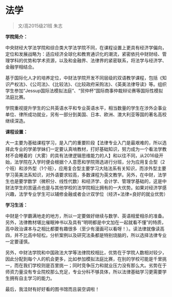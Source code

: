 
# 法学  

> 文/高2015级21班 朱志  



**学院简介：**

中央财经大学法学院和综合类大学法学院不同，在课程设置上更具有经济学偏向，定位和发展战略为：适应经济全球化和教育通识化的潮流，紧密依托中财财经、管理学科的优势和学术资源，以及和金融界、法律界的紧密联系，将法学与经济学、金融学相结合。

基于国际化人才的培养定位，中财法学院开发不同层级的双语教学课程，包括《知识产权法》、《公司法》、《比较法》、《比较政府采购法》、《英美法律导读》等。组织学生参加“Jessup国际法模拟法庭”、“贸仲杯”国际商事仲裁辩论赛等国际性模拟法庭比赛。

学院重视提升学生的公共英语水平和专业英语水平，相当数量的学生在涉外企事业单位、律所成功就业，另有一部分到美国、日本、欧洲、澳大利亚等国的著名高校继续深造。



**课程设置：**

大一主要为基础课程学习，是入门的重要阶段【法律专业入门是最艰难的，所以选择此专业的学弟学妹们一定要认真啃教材，打好基础知识，努力成为一个看法学教材不会睡着的（大雾）的具有法律逻辑思维能力的人】和以往不同，从2016级开始，法学院在入学时便会根据个人意愿和学院筛选进行分班，分为应用复合型（2个班）和涉外型（1个班），应用复合型主要学习大陆法系有关知识，而涉外型主要学习英美法系知识，对外语要求较高，多数课程为英文教学。另外，在中财，法学生也是要学数学（微积分、线性代数）和经济学、会计学、管理学基础的，这是中财法学生的苦逼点也是与其他学校的法学院相比拥有的一大优势。如果对经济学感兴趣，法学专业学生可以辅修金融或者会计双学位（经济+法律=良好的就业优势）



**学习生活：**

中财是个学霸满地走的地方，所以一定要做好继续与数学、英语相爱相杀的准备。另外，法律教材堪比催眠神书以及具有“明明都是中文加在一起就看不懂”的特质，高中政治课本与之相比都要有趣很多（至少有漫画可以看呀！）。读法律就像读高四，并不比高中轻松，分析案例以及研究法条都是特别烧脑的，所以选择法律专业一定要谨慎。

另外，中财法学院和中国政法大学等法律院校相比，优势在于学院人数相对较少，因此分配到每个人的机会更多，比如参加模拟法庭比赛，在别的学校可能是千里挑一，而在我们学校则是百里挑一；同时竞争压力和就业压力没有那么大。劣势在于师资力量没有专业院校那么充足，专业分科不够具体，所以法律基础学习更需要学生拥有自主学习的能力。

最后，我洼财有好好看的图书馆而且装空调啦！


